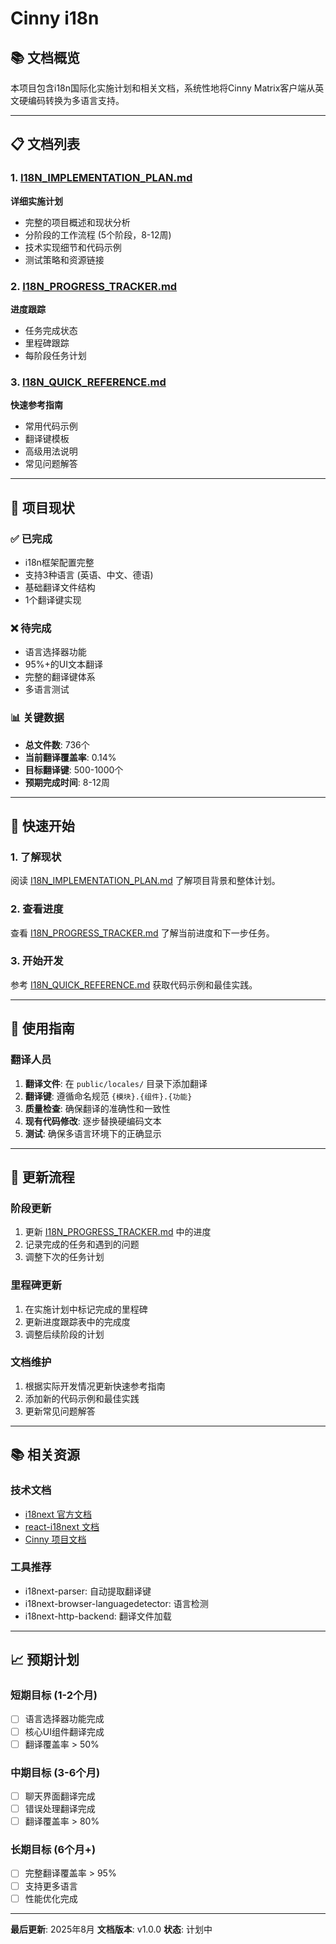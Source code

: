 # Cinny i18n

## 📚 文档概览

本项目包含i18n国际化实施计划和相关文档，系统性地将Cinny Matrix客户端从英文硬编码转换为多语言支持。

---

## 📋 文档列表

### 1. [I18N_IMPLEMENTATION_PLAN.md](./I18N_IMPLEMENTATION_PLAN.md)

**详细实施计划**

- 完整的项目概述和现状分析
- 分阶段的工作流程 (5个阶段，8-12周)
- 技术实现细节和代码示例
- 测试策略和资源链接

### 2. [I18N_PROGRESS_TRACKER.md](./I18N_PROGRESS_TRACKER.md)

**进度跟踪**

- 任务完成状态
- 里程碑跟踪
- 每阶段任务计划

### 3. [I18N_QUICK_REFERENCE.md](./I18N_QUICK_REFERENCE.md)

**快速参考指南**

- 常用代码示例
- 翻译键模板
- 高级用法说明
- 常见问题解答

---

## 🎯 项目现状

### ✅ 已完成

- i18n框架配置完整
- 支持3种语言 (英语、中文、德语)
- 基础翻译文件结构
- 1个翻译键实现

### ❌ 待完成

- 语言选择器功能
- 95%+的UI文本翻译
- 完整的翻译键体系
- 多语言测试

### 📊 关键数据

- **总文件数**: 736个
- **当前翻译覆盖率**: 0.14%
- **目标翻译键**: 500-1000个
- **预期完成时间**: 8-12周

---

## 🚀 快速开始

### 1. 了解现状

阅读 [I18N_IMPLEMENTATION_PLAN.md](./I18N_IMPLEMENTATION_PLAN.md) 了解项目背景和整体计划。

### 2. 查看进度

查看 [I18N_PROGRESS_TRACKER.md](./I18N_PROGRESS_TRACKER.md) 了解当前进度和下一步任务。

### 3. 开始开发

参考 [I18N_QUICK_REFERENCE.md](./I18N_QUICK_REFERENCE.md) 获取代码示例和最佳实践。

---

## 📝 使用指南

### 翻译人员

1. **翻译文件**: 在 `public/locales/` 目录下添加翻译
2. **翻译键**: 遵循命名规范 `{模块}.{组件}.{功能}`
3. **质量检查**: 确保翻译的准确性和一致性
4. **现有代码修改**: 逐步替换硬编码文本
5. **测试**: 确保多语言环境下的正确显示

---

## 🔄 更新流程

### 阶段更新

1. 更新 [I18N_PROGRESS_TRACKER.md](./I18N_PROGRESS_TRACKER.md) 中的进度
2. 记录完成的任务和遇到的问题
3. 调整下次的任务计划

### 里程碑更新

1. 在实施计划中标记完成的里程碑
2. 更新进度跟踪表中的完成度
3. 调整后续阶段的计划

### 文档维护

1. 根据实际开发情况更新快速参考指南
2. 添加新的代码示例和最佳实践
3. 更新常见问题解答

---

## 📚 相关资源

### 技术文档

- [i18next 官方文档](https://www.i18next.com/)
- [react-i18next 文档](https://react.i18next.com/)
- [Cinny 项目文档](https://github.com/ajbura/cinny)

### 工具推荐

- i18next-parser: 自动提取翻译键
- i18next-browser-languagedetector: 语言检测
- i18next-http-backend: 翻译文件加载

---

## 📈 预期计划

### 短期目标 (1-2个月)

- [ ] 语言选择器功能完成
- [ ] 核心UI组件翻译完成
- [ ] 翻译覆盖率 > 50%

### 中期目标 (3-6个月)

- [ ] 聊天界面翻译完成
- [ ] 错误处理翻译完成
- [ ] 翻译覆盖率 > 80%

### 长期目标 (6个月+)

- [ ] 完整翻译覆盖率 > 95%
- [ ] 支持更多语言
- [ ] 性能优化完成

---

**最后更新**: 2025年8月
**文档版本**: v1.0.0
**状态**: 计划中
